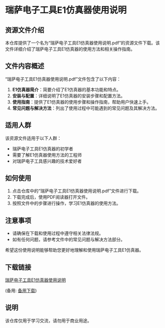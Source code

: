 # 瑞萨电子工具E1仿真器使用说明

## 资源文件介绍

本仓库提供了一个名为“瑞萨电子工具E1仿真器使用说明.pdf”的资源文件下载。该文件详细介绍了瑞萨电子工具E1仿真器的使用方法和相关操作指南。

## 文件内容概述

“瑞萨电子工具E1仿真器使用说明.pdf”文件包含了以下内容：

1. **E1仿真器简介**：简要介绍了E1仿真器的基本功能和特点。
2. **安装与配置**：详细说明了E1仿真器的安装步骤和配置方法。
3. **使用指南**：提供了E1仿真器的使用步骤和操作指南，帮助用户快速上手。
4. **常见问题与解决方法**：列出了使用过程中可能遇到的常见问题及其解决方法。

## 适用人群

该资源文件适用于以下人群：

- 瑞萨电子工具E1仿真器的初学者
- 需要了解E1仿真器使用方法的工程师
- 对瑞萨电子工具感兴趣的技术爱好者

## 如何使用

1. 点击仓库中的“瑞萨电子工具E1仿真器使用说明.pdf”文件进行下载。
2. 下载完成后，使用PDF阅读器打开文件。
3. 按照文件中的步骤进行操作，学习E1仿真器的使用方法。

## 注意事项

- 请确保在下载和使用过程中遵守相关法律法规。
- 如有任何问题，请参考文件中的常见问题与解决方法部分。

希望这份使用说明能够帮助您更好地理解和使用瑞萨电子工具E1仿真器。

## 下载链接
[瑞萨电子工具E1仿真器使用说明](https://pan.quark.cn/s/1a552f760576) 

(备用: [备用下载](https://pan.baidu.com/s/13Fg1nGPehkZA7WfMGqZsYQ?pwd=1234))

## 说明

该仓库仅用于学习交流，请勿用于商业用途。
